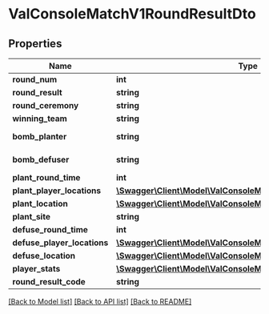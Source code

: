 # ValConsoleMatchV1RoundResultDto

## Properties
Name | Type | Description | Notes
------------ | ------------- | ------------- | -------------
**round_num** | **int** |  | 
**round_result** | **string** |  | 
**round_ceremony** | **string** |  | 
**winning_team** | **string** |  | 
**bomb_planter** | **string** | PUUID of player | 
**bomb_defuser** | **string** | PUUID of player | 
**plant_round_time** | **int** |  | 
**plant_player_locations** | [**\Swagger\Client\Model\ValConsoleMatchV1PlayerLocationsDto[]**](ValConsoleMatchV1PlayerLocationsDto.md) |  | 
**plant_location** | [**\Swagger\Client\Model\ValConsoleMatchV1LocationDto**](ValConsoleMatchV1LocationDto.md) |  | 
**plant_site** | **string** |  | 
**defuse_round_time** | **int** |  | 
**defuse_player_locations** | [**\Swagger\Client\Model\ValConsoleMatchV1PlayerLocationsDto[]**](ValConsoleMatchV1PlayerLocationsDto.md) |  | 
**defuse_location** | [**\Swagger\Client\Model\ValConsoleMatchV1LocationDto**](ValConsoleMatchV1LocationDto.md) |  | 
**player_stats** | [**\Swagger\Client\Model\ValConsoleMatchV1PlayerRoundStatsDto[]**](ValConsoleMatchV1PlayerRoundStatsDto.md) |  | 
**round_result_code** | **string** |  | 

[[Back to Model list]](../README.md#documentation-for-models) [[Back to API list]](../README.md#documentation-for-api-endpoints) [[Back to README]](../README.md)


